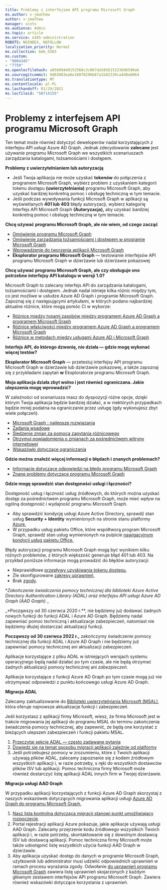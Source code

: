 ```yaml
---
title: Problemy z interfejsem API programu Microsoft Graph
ms.author: v-jmathew
author: v-jmathew
manager: scotv
ms.audience: Admin
ms.topic: article
ms.service: o365-administration
ROBOTS: NOINDEX, NOFOLLOW
localization_priority: Normal
ms.collection: Adm_O365
ms.custom:
- "9004345"
- "7759"
ms.openlocfilehash: a856094d9152568c3c067da5856153230d6590a6
ms.sourcegitcommit: 9d03083ea6e18070296b87a1b02339ca4d8e6064
ms.translationtype: MT
ms.contentlocale: pl-PL
ms.lasthandoff: 01/29/2021
ms.locfileid: "50714155"
---
```

# <a name="microsoft-graph-api-issues"></a>Problemy z interfejsem API programu Microsoft Graph

Ten temat może również dotyczyć deweloperów nadal korzystających z interfejsu API usługi Azure AD Graph. Jednak zdecydowanie **zalecane** jest używanie programu Microsoft Graph we wszystkich scenariuszach zarządzania katalogami, tożsamościami i dostępem.

**Problemy z uwierzytelnianiem lub autoryzacją**

- Jeśli Twoja aplikacja nie może uzyskać **tokenów** do połączenia z programem Microsoft Graph, wybierz problem z uzyskaniem kategorii tokenu dostępu **(uwierzytelniania)** programu Microsoft Graph, aby uzyskać bardziej konkretną pomoc i obsługę techniczną w tym temacie.
- Jeśli podczas wywoływania funkcji Microsoft Graph w aplikacji są wyświetlanych **401 lub 403** błędy autoryzacji, wybierz kategorię Interfejs API Microsoft Graph **(Autoryzacja),** aby uzyskać bardziej konkretną pomoc i obsługę techniczną w tym temacie.

**Chcę używać programu Microsoft Graph, ale nie wiem, od czego zacząć**

- [Omówienie programu Microsoft Graph](https://docs.microsoft.com/graph/overview)
- [Omówienie zarządzania tożsamościami i dostępem w programie Microsoft Graph](https://docs.microsoft.com/graph/azuread-identity-access-management-concept-overview)
- [Wprowadzenie do tworzenia aplikacji Microsoft Graph](https://docs.microsoft.com/graph/)
- **Eksplorator programu Microsoft Graph** — testowanie interfejsów API programu Microsoft Graph w dzierżawie lub dzierżawie pokazowej

**Chcę używać programu Microsoft Graph, ale czy obsługuje ono potrzebne interfejsy API katalogu w wersji 1.0?**

Microsoft Graph to zalecany interfejs API do zarządzania katalogami, tożsamościami i dostępem. Jednak nadal istnieje kilka różnic między tym, co jest możliwe w usłudze Azure AD Graph i programie Microsoft Graph. Zapoznaj się z następującymi artykułami, w których podano najbardziej aktualne różnice, które mogą pomóc Ci w wyborze:

- [Różnice między typami zasobów między programem Azure AD Graph a programem Microsoft Graph](https://docs.microsoft.com/graph/migrate-azure-ad-graph-resource-differences)
- [Różnice właściwości między programem Azure AD Graph a programem Microsoft Graph](https://docs.microsoft.com/graph/migrate-azure-ad-graph-property-differences)
- [Różnice w metodach między usługami Azure AD i Microsoft Graph](https://docs.microsoft.com/graph/migrate-azure-ad-graph-method-differences)

**Interfejs API, do którego dzwonię, nie działa — gdzie mogę wykonać więcej testów?**

**Eksplorator Microsoft Graph** — przetestuj interfejsy API programu Microsoft Graph w dzierżawie lub dzierżawie pokazowej, a także zapoznaj się z przykładami zapytań **w** Eksploratorze programu Microsoft Graph.

**Moja aplikacja działa zbyt wolno i jest również ograniczana. Jakie ulepszenia mogę wprowadzić?**

W zależności od scenariusza masz do dyspozycji różne opcje, dzięki którym Twoja aplikacja będzie bardziej działać, a w niektórych przypadkach będzie mniej podatna na ograniczanie przez usługę (gdy wykonujesz zbyt wiele połączeń).

- [Microsoft Graph : najlepsze rozwiązania](https://docs.microsoft.com/graph/best-practices-concept)
- [Żądania wsadowe](https://docs.microsoft.com/graph/json-batching)
- [Śledzenie zmian za pomocą zapytania różnicowego](https://docs.microsoft.com/graph/delta-query-overview)
- [Otrzymuj powiadomienia o zmianach za pośrednictwem witryny internetowej](https://docs.microsoft.com/graph/webhooks)
- [Wskazówki dotyczące ograniczania](https://docs.microsoft.com/graph/throttling)

**Gdzie można znaleźć więcej informacji o błędach i znanych problemach?**

- [Informacje dotyczące odpowiedzi na błędy programu Microsoft Graph](https://docs.microsoft.com/graph/errors)
- [Znane problemy dotyczące programu Microsoft Graph](https://docs.microsoft.com/graph/known-issues)

**Gdzie mogę sprawdzić stan dostępności usługi i łączności?**

Dostępność usług i łączność usług źródłowych, do których można uzyskać dostęp za pośrednictwem programu Microsoft Graph, może mieć wpływ na ogólną dostępność i wydajność programu Microsoft Graph.

- Aby sprawdzić kondycję usługi Azure Active Directory, sprawdź stan usług **Security + Identity** wymienionych na stronie stanu platformy [Azure.](https://azure.microsoft.com/status/)
- W przypadku usług pakietu Office, które współtworą program Microsoft Graph, sprawdź stan usług wymienionych na pulpicie [nawigacyjnym kondycji usług pakietu Office.](https://portal.office.com/adminportal/home#/servicehealth)

Błędy autoryzacji programu Microsoft Graph mogą być wynikiem kilku różnych problemów, z których większość generuje błąd 401 lub 403. Na przykład poniższe informacje mogą prowadzić do błędów autoryzacji:

- Nieprawidłowe [przepływy uzyskiwania tokenu dostępu](https://docs.microsoft.com/azure/active-directory/develop/active-directory-authentication-scenarios),
- Źle skonfigurowane [zakresy uprawnień](https://docs.microsoft.com/azure/active-directory/develop/active-directory-v2-scopes),
- Brak [zgody](https://docs.microsoft.com/azure/active-directory/develop/active-directory-devhowto-multi-tenant-overview#understanding-user-and-admin-consent).

**_Zakończenie świadczenia pomocy technicznej dla biblioteki Azure Active Directory Authentication Library (ADAL) oraz interfejsu API usługi Azure AD Graph (AAD Graph)_* _

_*Począwszy od 30 czerwca 2020 r.**, nie będziemy już dodawać żadnych nowych funkcji do funkcji ADAL i Azure AD Graph. Będziemy nadal zapewniać pomoc techniczną i aktualizacje zabezpieczeń, natomiast nie będziemy dłużej dostarczać aktualizacji funkcji.

**Począwszy od 30 czerwca 2022 r.,** zakończymy świadczenie pomocy technicznej dla funkcji ADAL i Azure AD Graph i nie będziemy już zapewniać pomocy technicznej ani aktualizacji zabezpieczeń.

Aplikacje korzystające z pliku ADAL w istniejących wersjach systemu operacyjnego będą nadal działać po tym czasie, ale nie będą otrzymać żadnych aktualizacji pomocy technicznej ani *zabezpieczeń.*

Aplikacje korzystające z funkcji Azure AD Graph po tym czasie mogą już nie otrzymywać odpowiedzi z punktu końcowego usługi Azure AD Graph.

**Migracja ADAL**

Zalecamy zaktualizowanie do [Biblioteki uwierzytelniania Microsoft (MSAL)](https://docs.microsoft.com/azure/active-directory/develop/v2-overview), która oferuje najnowsze aktualizacje funkcji i zabezpieczeń.

Jeśli korzystasz z aplikacji firmy Microsoft, wiesz, że firma Microsoft jest w trakcie migrowania jej aplikacji do programu MSAL do terminu zakończenia świadczenia pomocy technicznej, aby zapewnić, że będą one korzystać z bieżących ulepszeń zabezpieczeń i funkcji pakietu MSAL.

1. [Przeczytaj sekcję ADAL — często zadawane pytania](https://docs.microsoft.com/azure/active-directory/develop/msal-migration#frequently-asked-questions-faq)
2. [Dowiedz się na temat sposobu migracji aplikacji zależnie od platformy](https://docs.microsoft.com/azure/active-directory/develop/msal-migration#frequently-asked-questions-faq)
3. Jeśli potrzebujesz pomocy w zrozumieniu, które z Twoich aplikacji używają plików ADAL, zalecamy zapoznanie się z kodem źródłowym wszystkich aplikacji i, w razie potrzeby, s ręki do wszystkich dostawców plików ISV lub aplikacji. Pomoc techniczna firmy Microsoft może również dostarczyć listę aplikacji ADAL innych firm w Twojej dzierżawie.

**Migracja usługi AAD Graph**

W przypadku aplikacji korzystających z funkcji Azure AD Graph skorzystaj z naszych wskazówek dotyczących migrowania aplikacji usługi [Azure AD Graph do programu Microsoft Graph.](https://docs.microsoft.com/graph/migrate-azure-ad-graph-overview)

1. [Nasz lista kontrolna dotycząca migracji stanowi punkt umożliwiający rozpoczęcie](https://docs.microsoft.com/graph/migrate-azure-ad-graph-planning-checklist).
2. Portal rejestracji aplikacji Azure pokazuje, jakie aplikacje używają usługi AAD Graph. Zalecamy przejrzenie kodu źródłowego wszystkich Twoich aplikacji i, w razie potrzeby, skontaktowanie się z dowolnym dostawcą ISV lub dostawcą aplikacji. Pomoc techniczna firmy Microsoft może także udostępnić listę wszystkich użycia funkcji AAD Graph w dzierżawie.
3. Aby aplikacja uzyskać dostęp do danych w programie Microsoft Graph, użytkownik lub administrator musi udzielić odpowiednich uprawnień w ramach procesu wyrażania zgody. Odwołanie [do uprawnień programu Microsoft Graph](https://docs.microsoft.com/graph/permissions-reference) zawiera listę uprawnień skojarzonych z każdym głównym zestawem interfejsów API programu Microsoft Graph. Zawiera również wskazówki dotyczące korzystania z uprawnień.
